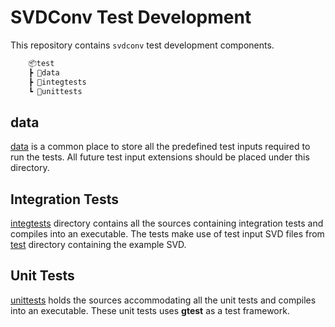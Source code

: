 # SVDConv Test Development

This repository contains `svdconv` test development components.

```txt
    📦test
    ┣ 📂data
    ┣ 📂integtests
    ┗ 📂unittests
```

## data

[data](./data) is a common place to store all
the predefined test inputs required to run the tests. All future
test input extensions should be placed under this directory.

## Integration Tests

[integtests](./integtests) directory contains all the sources containing
integration tests and compiles into an executable. The tests make use of test
input SVD files from [test](./data/) directory containing the
example SVD.

## Unit Tests

[unittests](./UnitTests) holds the sources accommodating all the unit tests and
compiles into an executable. These unit tests uses **gtest** as a test framework.

